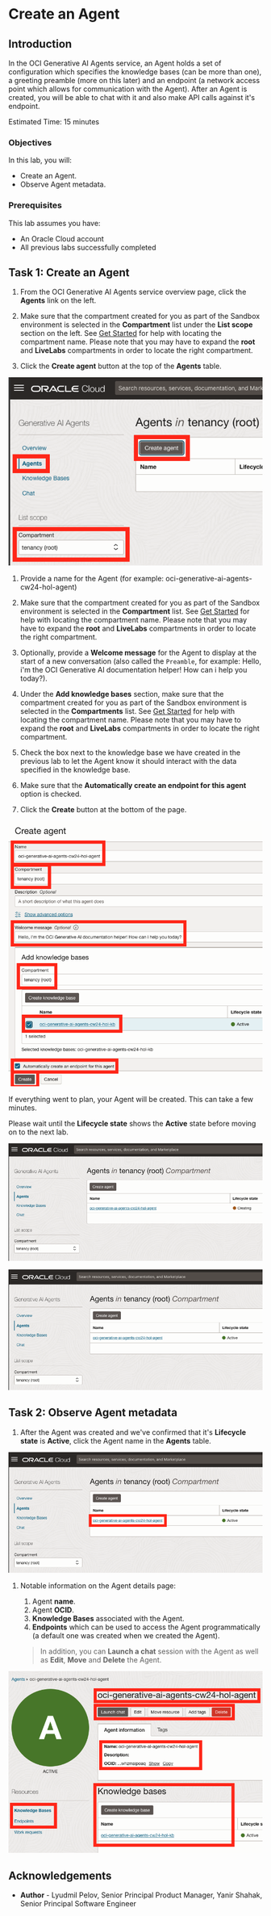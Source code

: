 # Create an Agent

## Introduction

In the OCI Generative AI Agents service, an Agent holds a set of configuration which specifies the knowledge bases (can be more than one), a greeting preamble (more on this later) and an endpoint (a network access point which allows for communication with the Agent).
After an Agent is created, you will be able to chat with it and also make API calls against it's endpoint.

Estimated Time: 15 minutes

### Objectives

In this lab, you will:

* Create an Agent.
* Observe Agent metadata.

### Prerequisites

This lab assumes you have:

* An Oracle Cloud account
* All previous labs successfully completed

## Task 1: Create an Agent

1. From the OCI Generative AI Agents service overview page, click the **Agents** link on the left.

1. Make sure that the compartment created for you as part of the Sandbox environment is selected in the **Compartment** list under the **List scope** section on the left. See [Get Started](?lab=cloud-login-livelabs2) for help with locating the compartment name. Please note that you may have to expand the **root** and **LiveLabs** compartments in order to locate the right compartment.

1. Click the **Create agent** button at the top of the **Agents** table.

  ![Screenshot showing how to start creating a new agent](./images/create-agent-navigation.png)

1. Provide a name for the Agent (for example: oci-generative-ai-agents-cw24-hol-agent)

1. Make sure that the compartment created for you as part of the Sandbox environment is selected in the **Compartment** list. See [Get Started](?lab=cloud-login-livelabs2) for help with locating the compartment name. Please note that you may have to expand the **root** and **LiveLabs** compartments in order to locate the right compartment.

1. Optionally, provide a **Welcome message** for the Agent to display at the start of a new conversation (also called the `Preamble`, for example: Hello, i'm the OCI Generative AI documentation helper! How can i help you today?).

1. Under the **Add knowledge bases** section, make sure that the compartment created for you as part of the Sandbox environment is selected in the **Compartments** list. See [Get Started](?lab=cloud-login-livelabs2) for help with locating the compartment name. Please note that you may have to expand the **root** and **LiveLabs** compartments in order to locate the right compartment.

1. Check the box next to the knowledge base we have created in the previous lab to let the Agent know it should interact with the data specified in the knowledge base.

1. Make sure that the **Automatically create an endpoint for this agent** option is checked.

1. Click the **Create** button at the bottom of the page.

  ![Screenshot showing the required configuration for the new agent](./images/create-agent.png)

If everything went to plan, your Agent will be created. This can take a few minutes.

Please wait until the **Lifecycle state** shows the **Active** state before moving on to the next lab.

  ![Screenshot showing the agent in the creating state](./images/agent-creating.png)

  ![Screenshot showing the agent in the active state](./images/agent-created.png)

## Task 2: Observe Agent metadata

1. After the Agent was created and we've confirmed that it's **Lifecycle state** is **Active**, click the Agent name in the **Agents** table.

  ![Screenshot showing how to navigate to the newly created agent](./images/view-agent-navigation.png)

1. Notable information on the Agent details page:

    1. Agent **name**.
    2. Agent **OCID**.
    3. **Knowledge Bases** associated with the Agent.
    4. **Endpoints** which can be used to access the Agent programmatically (a default one was created when we created the Agent).

    > In addition, you can **Launch a chat** session with the Agent as well as **Edit**, **Move** and **Delete** the Agent.

  ![Screenshot highlighting some of the agent's details like name, OCID etc.](./images/agent-details.png)

## Acknowledgements

* **Author** - Lyudmil Pelov, Senior Principal Product Manager, Yanir Shahak, Senior Principal Software Engineer
